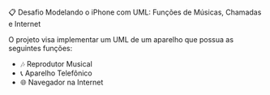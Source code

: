 📋 Desafio Modelando o iPhone com UML: Funções de Músicas, Chamadas e Internet

O projeto visa implementar um UML de um aparelho que possua as seguintes funções:

- 🎶 Reprodutor Musical
- 📞 Aparelho Telefônico
- 🌐 Navegador na Internet


<div id="content"></div>
<script>
  fetch('UML/IphoneUml.drawio.html')
    .then(response => response.text())
    .then(data => {
      document.getElementById('content').innerHTML = data;
    });
</script>

